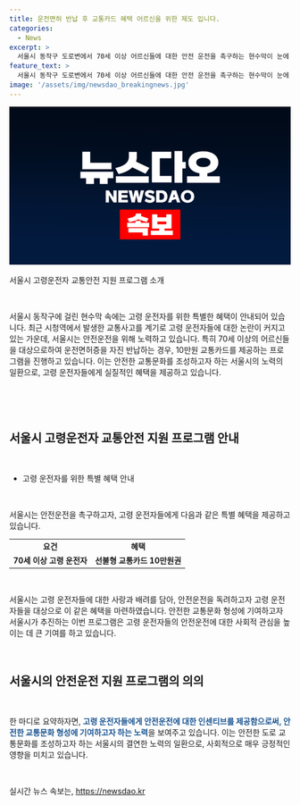 ```yaml
---
title: 운전면허 반납 후 교통카드 혜택 어르신을 위한 제도 입니다.
categories:
  - News
excerpt: >
  서울시 동작구 도로변에서 70세 이상 어르신들에 대한 안전 운전을 촉구하는 현수막이 눈에 띈다. 시청역 교통사고로 고령운전자에 대한 논란이 확산되는 가운데, 이에 대응하여 서울시는 70세 이상 운전면허증을 자진 반납하는 어르신들에게 10만원권의 선불형 교통카드를 제공하고 있다.
feature_text: >
  서울시 동작구 도로변에서 70세 이상 어르신들에 대한 안전 운전을 촉구하는 현수막이 눈에 띈다. 시청역 교통사고로 고령운전자에 대한 논란이 확산되는 가운데, 이에 대응하여 서울시는 70세 이상 운전면허증을 자진 반납하는 어르신들에게 10만원권의 선불형 교통카드를 제공하고 있다.
image: '/assets/img/newsdao_breakingnews.jpg'
---
```


<p><img src="/assets/img/newsdao_breakingnews.jpg" alt="koreaapp 속보" /></p>

<p>서울시 고령운전자 교통안전 지원 프로그램 소개</p>

<p data-ke-size="size16">&nbsp;</p>

<p>서울시 동작구에 걸린 현수막 속에는 고령 운전자를 위한 특별한 혜택이 안내되어 있습니다. 최근 시청역에서 발생한 교통사고를 계기로 고령 운전자들에 대한 논란이 커지고 있는 가운데, 서울시는 안전운전을 위해 노력하고 있습니다. 특히 70세 이상의 어르신들을 대상으로하여 운전면허증을 자진 반납하는 경우, 10만원 교통카드를 제공하는 프로그램을 진행하고 있습니다. 이는 안전한 교통문화를 조성하고자 하는 서울시의 노력의 일환으로, 고령 운전자들에게 실질적인 혜택을 제공하고 있습니다.</p>

<p data-ke-size="size16">&nbsp;</p>

<p data-ke-size="size16">&nbsp;</p>

<h2 data-ke-size="size26">서울시 고령운전자 교통안전 지원 프로그램 안내</h2>

<p data-ke-size="size16">&nbsp;</p>

<ul>
<li>고령 운전자를 위한 특별 혜택 안내</li>
</ul>

<p data-ke-size="size16">&nbsp;</p>

<p>서울시는 안전운전을 촉구하고자, 고령 운전자들에게 다음과 같은 특별 혜택을 제공하고 있습니다.</p>

<table>
<tbody>
<tr>
<td style="text-align: center; height: 17px;"><b>요건</b></td>
<td style="text-align: center; height: 17px;"><b>혜택</b></td>
</tr>
<tr>
<td style="text-align: center; height: 17px;"><b>70세 이상 고령 운전자</b></td>
<td style="text-align: center; height: 17px;"><b>선불형 교통카드 10만원권</b></td>
</tr>
</tbody>
</table>

<p data-ke-size="size16">&nbsp;</p>

<p>서울시는 고령 운전자들에 대한 사랑과 배려를 담아, 안전운전을 독려하고자 고령 운전자들을 대상으로 이 같은 혜택을 마련하였습니다. 안전한 교통문화 형성에 기여하고자 서울시가 추진하는 이번 프로그램은 고령 운전자들의 안전운전에 대한 사회적 관심을 높이는 데 큰 기여를 하고 있습니다.</p>

<p data-ke-size="size16">&nbsp;</p>

<h2 data-ke-size="size26">서울시의 안전운전 지원 프로그램의 의의</h2>

<p data-ke-size="size16">&nbsp;</p>

<p>한 마디로 요약하자면, <b><span style="color: #1a5490;">고령 운전자들에게 안전운전에 대한 인센티브를 제공함으로써, 안전한 교통문화 형성에 기여하고자 하는 노력</span></b>을 보여주고 있습니다. 이는 안전한 도로 교통문화를 조성하고자 하는 서울시의 결연한 노력의 일환으로, 사회적으로 매우 긍정적인 영향을 미치고 있습니다. </p>

<p data-ke-size="size16">&nbsp;</p>
실시간 뉴스 속보는, <a href="https://newsdao.kr" rel="dofollow">https://newsdao.kr</a>


